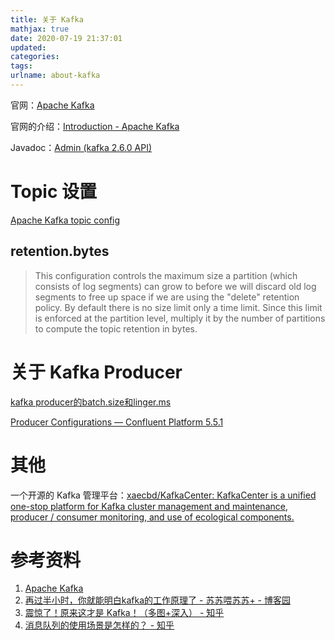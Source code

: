 ```yaml
---
title: 关于 Kafka
mathjax: true
date: 2020-07-19 21:37:01
updated:
categories:
tags:
urlname: about-kafka
---
```




<!-- more -->

官网：[Apache Kafka](https://kafka.apache.org/)



官网的介绍：[Introduction - Apache Kafka](https://kafka.apache.org/intro)

Javadoc：[Admin (kafka 2.6.0 API)](http://kafka.apache.org/26/javadoc/index.html?org/apache/kafka/clients/admin/Admin.html)







# Topic 设置

[Apache Kafka topic config](http://kafka.apache.org/documentation.html#topicconfigs)



## retention.bytes

> This configuration controls the maximum size a partition (which consists of log segments) can grow to before we will discard old log segments to free up space if we are using the "delete" retention policy. By default there is no size limit only a time limit. Since this limit is enforced at the partition level, multiply it by the number of partitions to compute the topic retention in bytes.











# 关于 Kafka Producer

[kafka producer的batch.size和linger.ms](https://www.cnblogs.com/set-cookie/p/8902340.html)

[Producer Configurations — Confluent Platform 5.5.1](https://docs.confluent.io/current/installation/configuration/producer-configs.html)











# 其他

一个开源的 Kafka 管理平台：[xaecbd/KafkaCenter: KafkaCenter is a unified one-stop platform for Kafka cluster management and maintenance, producer / consumer monitoring, and use of ecological components.](https://github.com/xaecbd/KafkaCenter)









# 参考资料

1. [Apache Kafka](https://kafka.apache.org/)
2. [再过半小时，你就能明白kafka的工作原理了 - 苏苏喂苏苏+ - 博客园](https://www.cnblogs.com/sujing/p/10960832.html)
3. [震惊了！原来这才是 Kafka！（多图+深入） - 知乎](https://zhuanlan.zhihu.com/p/158936520)
4. [消息队列的使用场景是怎样的？ - 知乎](https://www.zhihu.com/question/34243607)